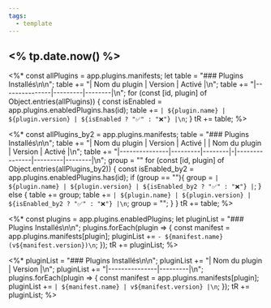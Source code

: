 ```yaml
---
tags:
  - template
---
```

## <% tp.date.now() %>

<%*
const allPlugins = app.plugins.manifests;
let table = "### Plugins Installés\n\n";
table += "| Nom du plugin | Version | Activé |\n";
table += "|---------------|---------|--------|\n";
for (const [id, plugin] of Object.entries(allPlugins)) {
    const isEnabled = app.plugins.enabledPlugins.has(id);
    table += `| ${plugin.name} | ${plugin.version} | ${isEnabled ? "✅" : "❌"} |\n`;
}
tR += table;
%>

<%*
const allPlugins_by2 = app.plugins.manifests;
table = "### Plugins Installés\n\n";
table += "| Nom du plugin | Version | Activé | | Nom du plugin | Version | Activé |\n";
table += "|---------------|---------|--------|-|---------------|---------|--------|\n";
group = ""
for (const [id, plugin] of Object.entries(allPlugins_by2)) {
    const isEnabled_by2 = app.plugins.enabledPlugins.has(id);
    if (group == ""){
	    group = `| ${plugin.name} | ${plugin.version} | ${isEnabled_by2 ? "✅" : "❌"} |`;
    } else {
	    table += group;
	    table += `| ${plugin.name} | ${plugin.version} | ${isEnabled_by2 ? "✅" : "❌"} |\n`;
	    group = "";
    }
}
tR += table;
%>

<%*
const plugins = app.plugins.enabledPlugins;
let pluginList = "### Plugins Installés\n\n";
plugins.forEach(plugin => {
    const manifest = app.plugins.manifests[plugin];
    pluginList += `- ${manifest.name} (v${manifest.version})\n`;
});
tR += pluginList;
%>

<%*
pluginList = "### Plugins Installés\n\n";
pluginList += "| Nom du plugin | Version |\n";
pluginList += "|---------------|---------|\n";
plugins.forEach(plugin => {
    const manifest = app.plugins.manifests[plugin];
    pluginList += `| ${manifest.name} | v${manifest.version} |\n`;
});
tR += pluginList;
%>









